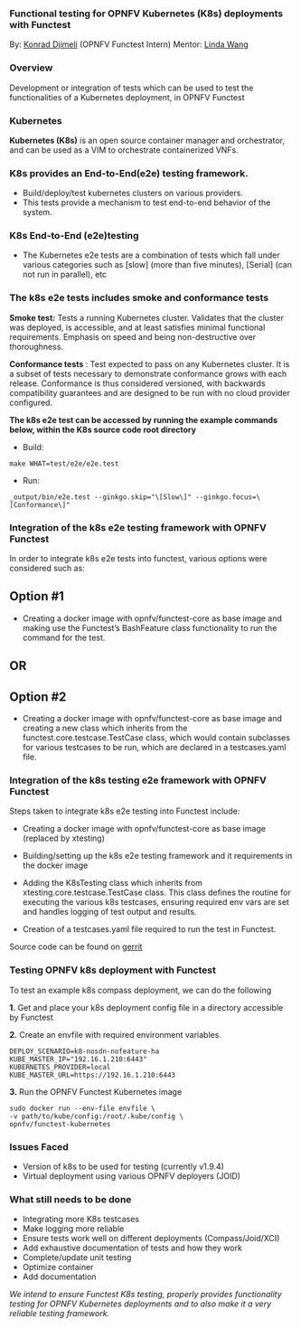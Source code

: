 ### Functional testing for OPNFV Kubernetes (K8s) deployments with Functest

By: [Konrad Djimeli](konraddjimeli@gmail.com) (OPNFV Functest Intern)
Mentor: [Linda Wang](mailto:wangwulin@huawei.com)



### Overview

Development or integration of tests which can be used to test the functionalities of a Kubernetes deployment, in OPNFV Functest



### Kubernetes

**Kubernetes (K8s)** is an open source container manager and
orchestrator, and can be used as a VIM to orchestrate containerized VNFs.



### K8s provides an End-to-End(e2e) testing framework.

* Build/deploy/test kubernetes clusters on various providers.
* This tests provide a mechanism to test end-to-end behavior of the system.



### K8s End-to-End (e2e)testing

* The Kubernetes e2e tests are a combination of tests which fall under various categories such as [slow] (more than five minutes), [Serial] (can not run in parallel), etc


### The k8s e2e tests includes smoke and conformance tests


**Smoke test:** Tests a running Kubernetes cluster. Validates that the cluster was deployed, is accessible, and at least satisfies minimal functional requirements. Emphasis on speed and being non-destructive over thoroughness.


**Conformance tests** : Test expected to pass on any Kubernetes cluster. It is a subset of tests necessary to demonstrate conformance grows with each release. Conformance is thus considered versioned, with backwards compatibility guarantees and are designed to be run with no cloud provider configured.


**The k8s e2e test can be accessed by running the example commands below, within the K8s source code root directory**

* Build: 
```
make WHAT=test/e2e/e2e.test
```

* Run:
```
_output/bin/e2e.test --ginkgo.skip="\[Slow\]" --ginkgo.focus=\[Conformance\]"
```



### Integration of the k8s e2e testing framework with OPNFV Functest

In order to integrate k8s e2e tests into functest, various options were considered such as:


## Option #1
* Creating a docker image with opnfv/functest-core as base image and making use the Functest’s BashFeature class functionality to run the command for the test.


## OR


## Option #2
* Creating a docker image with opnfv/functest-core as base image and creating a new class which inherits from the functest.core.testcase.TestCase class, which would contain subclasses
for various testcases to be run, which are declared in a testcases.yaml file.



### Integration of the k8s testing e2e framework with OPNFV Functest

Steps taken to integrate k8s e2e testing into Functest include:

* Creating a docker image with opnfv/functest-core as base image (replaced by xtesting)
* Building/setting up the k8s e2e testing framework and it requirements in the docker image


* Adding the K8sTesting class which inherits from xtesting.core.testcase.TestCase class. This class defines the routine for executing the various k8s testcases, ensuring required env vars are set and handles logging of test output and results.
* Creation of a testcases.yaml file required to run the test in Functest.

Source code can be found on [gerrit](https://gerrit.opnfv.org/gerrit/gitweb?p=functest-kubernetes.git;a=tree)



### Testing OPNFV k8s deployment with Functest

To test an example k8s compass deployment, we can do the following


**1.** Get and place your k8s deployment config file in a directory accessible by Functest


**2.** Create an envfile with required environment variables.

```
DEPLOY_SCENARIO=k8-nosdn-nofeature-ha
KUBE_MASTER_IP="192.16.1.210:6443"
KUBERNETES_PROVIDER=local
KUBE_MASTER_URL=https://192.16.1.210:6443
```


**3.** Run the OPNFV Functest Kubernetes image

```
sudo docker run --env-file envfile \
-v path/to/kube/config:/root/.kube/config \
opnfv/functest-kubernetes
```



### Issues Faced

* Version of k8s to be used for testing (currently v1.9.4)
* Virtual deployment using various OPNFV deployers (JOID)



### What still needs to be done

* Integrating more K8s testcases
* Make logging more reliable
* Ensure tests work well on different deployments (Compass/Joid/XCI)
* Add exhaustive documentation of tests and how they work
* Complete/update unit testing
* Optimize container
* Add documentation



*We intend to ensure Functest K8s testing, properly provides functionality testing for OPNFV Kubernetes deployments and to also make it a very reliable testing framework.*
